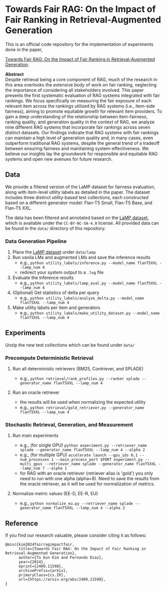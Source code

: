 # Towards Fair RAG: On the Impact of Fair Ranking in Retrieval-Augmented Generation

This is an official code repository for the implementation of experiments done in the paper, 

[Towards Fair RAG: On the Impact of Fair Ranking in Retrieval-Augmented Generation](https://arxiv.org/abs/2409.11598).

**Abstract**  
Despite retrieval being a core component of RAG, much of the research in this area overlooks the extensive body of work on fair ranking, neglecting the importance of considering all stakeholders involved. This paper presents the first systematic evaluation of RAG systems integrated with fair rankings. We focus specifically on measuring the fair exposure of each relevant item across the rankings utilized by RAG systems (i.e., item-side fairness), aiming to promote equitable growth for relevant item providers. To gain a deep understanding of the relationship between item-fairness, ranking quality, and generation quality in the context of RAG, we analyze nine different RAG systems that incorporate fair rankings across seven distinct datasets. Our findings indicate that RAG systems with fair rankings can maintain a high level of generation quality and, in many cases, even outperform traditional RAG systems, despite the general trend of a tradeoff between ensuring fairness and maintaining system-effectiveness. We believe our insights lay the groundwork for responsible and equitable RAG systems and open new avenues for future research.



## Data
We provide a filtered version of the LaMP dataset for fairness evaluation, along with item-level utility labels as detailed in the paper. The dataset includes three distinct utility-based test collections, each constructed based on a different generator model: Flan-T5 Small, Flan-T5 Base, and Flan-T5 XXL.

The data has been filtered and annotated based on the [LaMP dataset](https://github.com/LaMP-Benchmark/LaMP/tree/main/LaMP), which is available under the `CC-BY-NC-SA-4.0` license. All provided data can be found in the `data/` directory of this repository.

### Data Generation Pipeline
1. Place the [LaMP dataset](https://github.com/LaMP-Benchmark/LaMP/tree/main/LaMP) under `data/lamp`
2. Run vanila LMs and augmented LMs and save the inference results
    - e.g., `python utility_labels/inference.py --model_name flanT5XXL --lamp_num 4`
    - redirect your system output to a `.log` file
3. Evaluate the inference results
    - e.g., `python utility_labels/lamp_eval.py --model_name flanT5XXL --lamp_num 4`
4. (Optional) Get statistics of delta per query
    - e.g., `python utility_labels/analyze_delta.py --model_name flanT5XXL --lamp_num 4`
5. Make utility labels per item and generators
    - e.g., `python utility_labels/make_utility_dataset.py --model_name flanT5XXL --lamp_num 4`


## Experiments

Unzip the new test collections which can be found under `data/`

### Precompute Deterministic Retrieval
1. Run all deterministic retrievers (BM25, Contriever, and SPLADE)
    - e.g., `python retrieval/rank_profiles.py --ranker splade --generator_name flanT5XXL --lamp_num 4`

2. Run an oracle retriever
    - the results will be used when normalizing the expected utility
    - e.g., `python retrieval/gold_retriever.py --generator_name flanT5XXL --lamp_num 4`

### Stochastic Retrieval, Generation, and Measurement
1. Run main experiments
    - e.g., (for single GPU) `python experiment.py --retriever_name splade --generator_name flanT5XXL --lamp_num 4 --alpha 2`
    - e.g., (for multiple GPU) 
    `accelerate launch --gpu_ids 0,1 --num_processes 1 --main_process_port $PORT experiment.py --multi_gpus --retriever_name splade --generator_name flanT5XXL --lamp_num 7 --alpha 1`
    - for RAG with an oracle retriever (retriever alias is 'gold') you only need to run with one alpha (alpha=8). Need to save the results from the oracle retriever, as it will be used for normalization of metrics.

2. Normalize metric values (EE-D, EE-R, EU)
    - e.g., `python normalize_eu.py --retriever_name splade --generator_name flanT5XXL --lamp_num 4 --alpha 2`



## Reference
If you find our research valuable, please consider citing it as follows:
```
@misc{kim2024fairragimpactfair,
      title={Towards Fair RAG: On the Impact of Fair Ranking in Retrieval-Augmented Generation}, 
      author={To Eun Kim and Fernando Diaz},
      year={2024},
      eprint={2409.11598},
      archivePrefix={arXiv},
      primaryClass={cs.IR},
      url={https://arxiv.org/abs/2409.11598}, 
}
```
